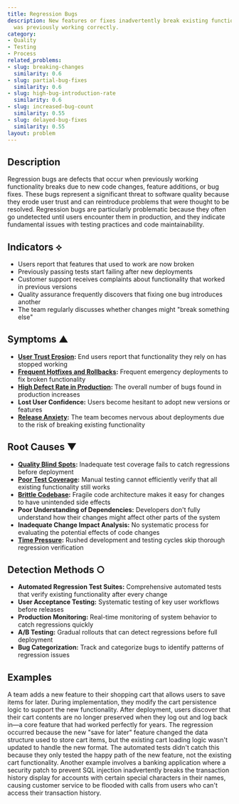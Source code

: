 ```yaml
---
title: Regression Bugs
description: New features or fixes inadvertently break existing functionality that
  was previously working correctly.
category:
- Quality
- Testing
- Process
related_problems:
- slug: breaking-changes
  similarity: 0.6
- slug: partial-bug-fixes
  similarity: 0.6
- slug: high-bug-introduction-rate
  similarity: 0.6
- slug: increased-bug-count
  similarity: 0.55
- slug: delayed-bug-fixes
  similarity: 0.55
layout: problem
---
```


## Description

Regression bugs are defects that occur when previously working functionality breaks due to new code changes, feature additions, or bug fixes. These bugs represent a significant threat to software quality because they erode user trust and can reintroduce problems that were thought to be resolved. Regression bugs are particularly problematic because they often go undetected until users encounter them in production, and they indicate fundamental issues with testing practices and code maintainability.

## Indicators ⟡
- Users report that features that used to work are now broken
- Previously passing tests start failing after new deployments
- Customer support receives complaints about functionality that worked in previous versions
- Quality assurance frequently discovers that fixing one bug introduces another
- The team regularly discusses whether changes might "break something else"

## Symptoms ▲
- **[User Trust Erosion](user-trust-erosion.md):** End users report that functionality they rely on has stopped working
- **[Frequent Hotfixes and Rollbacks](frequent-hotfixes-and-rollbacks.md):** Frequent emergency deployments to fix broken functionality
- **[High Defect Rate in Production](high-defect-rate-in-production.md):** The overall number of bugs found in production increases
- **Lost User Confidence:** Users become hesitant to adopt new versions or features
- **[Release Anxiety](release-anxiety.md):** The team becomes nervous about deployments due to the risk of breaking existing functionality

## Root Causes ▼
- **[Quality Blind Spots](quality-blind-spots.md):** Inadequate test coverage fails to catch regressions before deployment
- **[Poor Test Coverage](poor-test-coverage.md):** Manual testing cannot efficiently verify that all existing functionality still works
- **[Brittle Codebase](brittle-codebase.md):** Fragile code architecture makes it easy for changes to have unintended side effects
- **Poor Understanding of Dependencies:** Developers don't fully understand how their changes might affect other parts of the system
- **Inadequate Change Impact Analysis:** No systematic process for evaluating the potential effects of code changes
- **[Time Pressure](time-pressure.md):** Rushed development and testing cycles skip thorough regression verification

## Detection Methods ○
- **Automated Regression Test Suites:** Comprehensive automated tests that verify existing functionality after every change
- **User Acceptance Testing:** Systematic testing of key user workflows before releases
- **Production Monitoring:** Real-time monitoring of system behavior to catch regressions quickly
- **A/B Testing:** Gradual rollouts that can detect regressions before full deployment
- **Bug Categorization:** Track and categorize bugs to identify patterns of regression issues

## Examples

A team adds a new feature to their shopping cart that allows users to save items for later. During implementation, they modify the cart persistence logic to support the new functionality. After deployment, users discover that their cart contents are no longer preserved when they log out and log back in—a core feature that had worked perfectly for years. The regression occurred because the new "save for later" feature changed the data structure used to store cart items, but the existing cart loading logic wasn't updated to handle the new format. The automated tests didn't catch this because they only tested the happy path of the new feature, not the existing cart functionality. Another example involves a banking application where a security patch to prevent SQL injection inadvertently breaks the transaction history display for accounts with certain special characters in their names, causing customer service to be flooded with calls from users who can't access their transaction history.